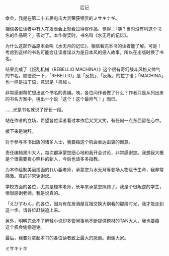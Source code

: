 <p align="center">后记</p>

幸会，我是在第二十五届电击大赏荣获银赏的ミサキナギ。

相信各位读者中有人在发表会上就看过得奖作品，觉得：「咦？当时没有叫这个书名的作品啊？」答对了。本作得奖时，书名叫《水无月的记忆》。

为什么这部作品原本会叫《水无月的记忆》，相信看完本书的读者能了解。可是！考虑到这样的书名可能会让读者误以为是日本风的感人故事，所以在出版时换了书名。

结果变成了《叛乱机械（REBELLIO MACHINA）》这个很有奇幻战斗风格又帅气的书名。顺便说一下，「REBELLIO」是「反抗」、「反叛」的拉丁语；「MACHINA」也一样是拉丁语，意思是「机械」。

非常感谢帮忙想出这个书名的责编。咦，各位问作者做了什么？作者只是从列出来的书名方案中，挑出一个说「这个！这个最帅气！」而已。

……光是书名就说了好长一段。

站在作者的立场，希望各位读者看过本作后又哭又笑，有任何一点东西留在心中。

接下来是谢辞。

对于参与本书出版的诸多人士，我要藉这个机会表达由衷的谢意。

责任编辑黑川大人，每次都承蒙您细心地和我开会讨论，非常感谢您。我想我大概是个很需要费心照料的新人，今后也请多多指教。

为本作绘制美丽插画的れい亜老师，承蒙您为水无月等登场人物赋予生命，我非常感激。真的非常谢谢您。

学校方面的各位，尤其是榎本老师，长年来承蒙您照顾了。我是个很叛逆的学生，但很感谢老师。我是说真的。

「えびすわん」的各位，因为有在居酒屋互相交换大纲看的那段时光，我才能走到这一步。请各位赶快追上来。

另外，明明完全不了解轻小说却多管闲事地不断提供题材的TAN大人，我也要藉这个机会偷偷道谢。

最后，我要对拿起本书的各位读者致上最大的感谢。谢谢大家。

ミサキナギ

